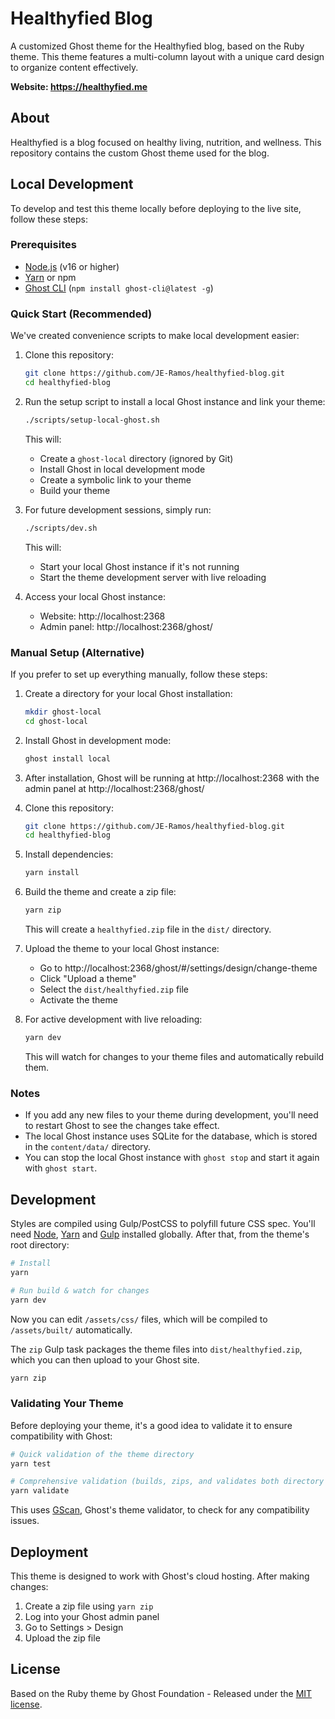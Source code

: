 # Healthyfied Blog

A customized Ghost theme for the Healthyfied blog, based on the Ruby theme. This theme features a multi-column layout with a unique card design to organize content effectively.

**Website: https://healthyfied.me**

## About

Healthyfied is a blog focused on healthy living, nutrition, and wellness. This repository contains the custom Ghost theme used for the blog.

## Local Development

To develop and test this theme locally before deploying to the live site, follow these steps:

### Prerequisites

- [Node.js](https://nodejs.org/) (v16 or higher)
- [Yarn](https://yarnpkg.com/) or npm
- [Ghost CLI](https://ghost.org/docs/ghost-cli/) (`npm install ghost-cli@latest -g`)

### Quick Start (Recommended)

We've created convenience scripts to make local development easier:

1. Clone this repository:
   ```bash
   git clone https://github.com/JE-Ramos/healthyfied-blog.git
   cd healthyfied-blog
   ```

2. Run the setup script to install a local Ghost instance and link your theme:
   ```bash
   ./scripts/setup-local-ghost.sh
   ```
   This will:
   - Create a `ghost-local` directory (ignored by Git)
   - Install Ghost in local development mode
   - Create a symbolic link to your theme
   - Build your theme

3. For future development sessions, simply run:
   ```bash
   ./scripts/dev.sh
   ```
   This will:
   - Start your local Ghost instance if it's not running
   - Start the theme development server with live reloading

4. Access your local Ghost instance:
   - Website: http://localhost:2368
   - Admin panel: http://localhost:2368/ghost/

### Manual Setup (Alternative)

If you prefer to set up everything manually, follow these steps:

1. Create a directory for your local Ghost installation:
   ```bash
   mkdir ghost-local
   cd ghost-local
   ```

2. Install Ghost in development mode:
   ```bash
   ghost install local
   ```

3. After installation, Ghost will be running at http://localhost:2368 with the admin panel at http://localhost:2368/ghost/

4. Clone this repository:
   ```bash
   git clone https://github.com/JE-Ramos/healthyfied-blog.git
   cd healthyfied-blog
   ```

5. Install dependencies:
   ```bash
   yarn install
   ```

6. Build the theme and create a zip file:
   ```bash
   yarn zip
   ```
   This will create a `healthyfied.zip` file in the `dist/` directory.

7. Upload the theme to your local Ghost instance:
   - Go to http://localhost:2368/ghost/#/settings/design/change-theme
   - Click "Upload a theme"
   - Select the `dist/healthyfied.zip` file
   - Activate the theme

8. For active development with live reloading:
   ```bash
   yarn dev
   ```
   This will watch for changes to your theme files and automatically rebuild them.

### Notes

- If you add any new files to your theme during development, you'll need to restart Ghost to see the changes take effect.
- The local Ghost instance uses SQLite for the database, which is stored in the `content/data/` directory.
- You can stop the local Ghost instance with `ghost stop` and start it again with `ghost start`.

## Development

Styles are compiled using Gulp/PostCSS to polyfill future CSS spec. You'll need [Node](https://nodejs.org/), [Yarn](https://yarnpkg.com/) and [Gulp](https://gulpjs.com) installed globally. After that, from the theme's root directory:

```bash
# Install
yarn

# Run build & watch for changes
yarn dev
```

Now you can edit `/assets/css/` files, which will be compiled to `/assets/built/` automatically.

The `zip` Gulp task packages the theme files into `dist/healthyfied.zip`, which you can then upload to your Ghost site.

```bash
yarn zip
```

### Validating Your Theme

Before deploying your theme, it's a good idea to validate it to ensure compatibility with Ghost:

```bash
# Quick validation of the theme directory
yarn test

# Comprehensive validation (builds, zips, and validates both directory and zip)
yarn validate
```

This uses [GScan](https://github.com/TryGhost/GScan), Ghost's theme validator, to check for any compatibility issues.

## Deployment

This theme is designed to work with Ghost's cloud hosting. After making changes:

1. Create a zip file using `yarn zip`
2. Log into your Ghost admin panel
3. Go to Settings > Design
4. Upload the zip file

## License

Based on the Ruby theme by Ghost Foundation - Released under the [MIT license](LICENSE).
